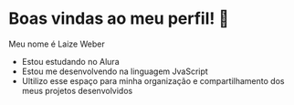 # Boas vindas ao meu perfil! 💙
  Meu nome é Laize Weber
  
- Estou estudando no Alura
- Estou me desenvolvendo na linguagem JvaScript
- Ultilizo esse espaço para minha organização e compartilhamento dos meus projetos desenvolvidos 
